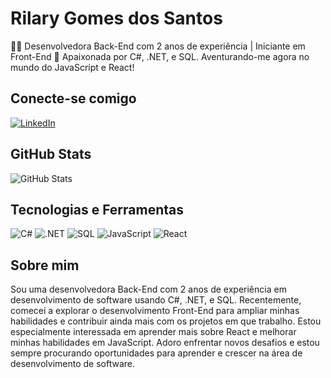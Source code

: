 # Rilary Gomes dos Santos

👩‍💻 Desenvolvedora Back-End com 2 anos de experiência | Iniciante em Front-End
🚀 Apaixonada por C#, .NET, e SQL. Aventurando-me agora no mundo do JavaScript e React!

## Conecte-se comigo
[![LinkedIn](https://img.shields.io/badge/LinkedIn-f8f8f2?style=for-the-badge&logo=linkedin&logoColor=0E76A8)](https://www.linkedin.com/in/dev-rilary-gomes/)

## GitHub Stats

![GitHub Stats](https://github-readme-stats.vercel.app/api?username=rilarygomes&show_icons=true&hide=contribs,prs&cache_seconds=86400&theme=aura)

## Tecnologias e Ferramentas

![C#](https://img.shields.io/badge/C%23-239120?style=for-the-badge&logo=c-sharp)
![.NET](https://img.shields.io/badge/.NET-512BD4?style=for-the-badge&logo=dotnet)
![SQL](https://img.shields.io/badge/SQL-00000F?style=for-the-badge&logo=sql)
![JavaScript](https://img.shields.io/badge/JavaScript-F7DF1E?style=for-the-badge&logo=javascript&logoColor=black)
![React](https://img.shields.io/badge/React-20232A?style=for-the-badge&logo=react&logoColor=61DAFB)

## Sobre mim

Sou uma desenvolvedora Back-End com 2 anos de experiência em desenvolvimento de software usando C#, .NET, e SQL. Recentemente, comecei a explorar o desenvolvimento Front-End para ampliar minhas habilidades e contribuir ainda mais com os projetos em que trabalho. 
Estou especialmente interessada em aprender mais sobre React e melhorar minhas habilidades em JavaScript. Adoro enfrentar novos desafios e estou sempre procurando oportunidades para aprender e crescer na área de desenvolvimento de software.
